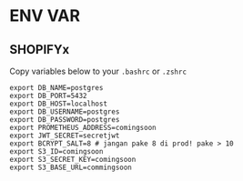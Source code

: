 # ENV VAR

## SHOPIFYx
Copy variables below to your `.bashrc` or `.zshrc`

```
export DB_NAME=postgres
export DB_PORT=5432
export DB_HOST=localhost
export DB_USERNAME=postgres
export DB_PASSWORD=postgres
export PROMETHEUS_ADDRESS=comingsoon
export JWT_SECRET=secretjwt
export BCRYPT_SALT=8 # jangan pake 8 di prod! pake > 10
export S3_ID=comingsoon
export S3_SECRET_KEY=comingsoon
export S3_BASE_URL=commingsoon
```
